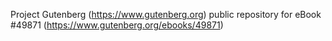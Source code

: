 Project Gutenberg (https://www.gutenberg.org) public repository for eBook #49871 (https://www.gutenberg.org/ebooks/49871)
